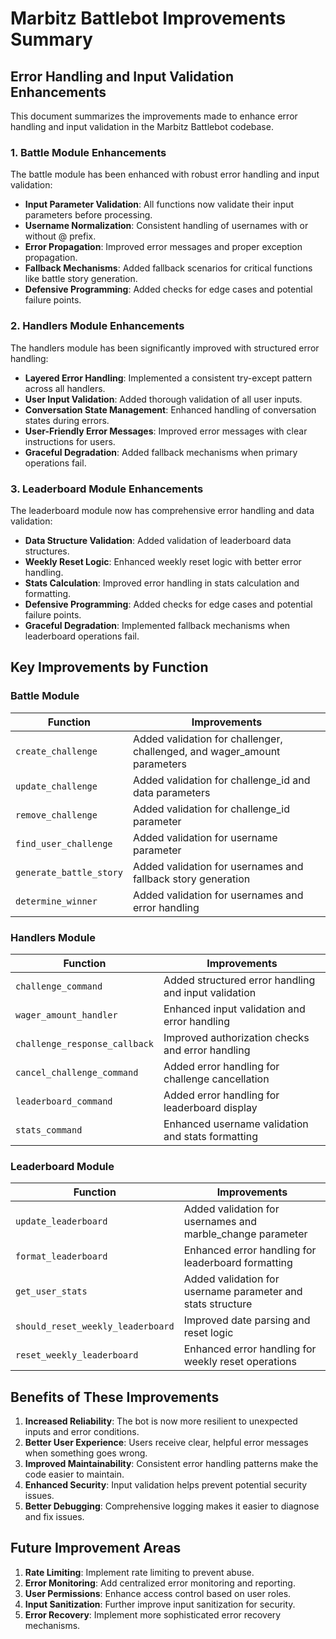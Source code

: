 # Marbitz Battlebot Improvements Summary

## Error Handling and Input Validation Enhancements

This document summarizes the improvements made to enhance error handling and input validation in the Marbitz Battlebot codebase.

### 1. Battle Module Enhancements

The battle module has been enhanced with robust error handling and input validation:

- **Input Parameter Validation**: All functions now validate their input parameters before processing.
- **Username Normalization**: Consistent handling of usernames with or without @ prefix.
- **Error Propagation**: Improved error messages and proper exception propagation.
- **Fallback Mechanisms**: Added fallback scenarios for critical functions like battle story generation.
- **Defensive Programming**: Added checks for edge cases and potential failure points.

### 2. Handlers Module Enhancements

The handlers module has been significantly improved with structured error handling:

- **Layered Error Handling**: Implemented a consistent try-except pattern across all handlers.
- **User Input Validation**: Added thorough validation of all user inputs.
- **Conversation State Management**: Enhanced handling of conversation states during errors.
- **User-Friendly Error Messages**: Improved error messages with clear instructions for users.
- **Graceful Degradation**: Added fallback mechanisms when primary operations fail.

### 3. Leaderboard Module Enhancements

The leaderboard module now has comprehensive error handling and data validation:

- **Data Structure Validation**: Added validation of leaderboard data structures.
- **Weekly Reset Logic**: Enhanced weekly reset logic with better error handling.
- **Stats Calculation**: Improved error handling in stats calculation and formatting.
- **Defensive Programming**: Added checks for edge cases and potential failure points.
- **Graceful Degradation**: Implemented fallback mechanisms when leaderboard operations fail.

## Key Improvements by Function

### Battle Module

| Function | Improvements |
|----------|--------------|
| `create_challenge` | Added validation for challenger, challenged, and wager_amount parameters |
| `update_challenge` | Added validation for challenge_id and data parameters |
| `remove_challenge` | Added validation for challenge_id parameter |
| `find_user_challenge` | Added validation for username parameter |
| `generate_battle_story` | Added validation for usernames and fallback story generation |
| `determine_winner` | Added validation for usernames and error handling |

### Handlers Module

| Function | Improvements |
|----------|--------------|
| `challenge_command` | Added structured error handling and input validation |
| `wager_amount_handler` | Enhanced input validation and error handling |
| `challenge_response_callback` | Improved authorization checks and error handling |
| `cancel_challenge_command` | Added error handling for challenge cancellation |
| `leaderboard_command` | Added error handling for leaderboard display |
| `stats_command` | Enhanced username validation and stats formatting |

### Leaderboard Module

| Function | Improvements |
|----------|--------------|
| `update_leaderboard` | Added validation for usernames and marble_change parameter |
| `format_leaderboard` | Enhanced error handling for leaderboard formatting |
| `get_user_stats` | Added validation for username parameter and stats structure |
| `should_reset_weekly_leaderboard` | Improved date parsing and reset logic |
| `reset_weekly_leaderboard` | Enhanced error handling for weekly reset operations |

## Benefits of These Improvements

1. **Increased Reliability**: The bot is now more resilient to unexpected inputs and error conditions.
2. **Better User Experience**: Users receive clear, helpful error messages when something goes wrong.
3. **Improved Maintainability**: Consistent error handling patterns make the code easier to maintain.
4. **Enhanced Security**: Input validation helps prevent potential security issues.
5. **Better Debugging**: Comprehensive logging makes it easier to diagnose and fix issues.

## Future Improvement Areas

1. **Rate Limiting**: Implement rate limiting to prevent abuse.
2. **Error Monitoring**: Add centralized error monitoring and reporting.
3. **User Permissions**: Enhance access control based on user roles.
4. **Input Sanitization**: Further improve input sanitization for security.
5. **Error Recovery**: Implement more sophisticated error recovery mechanisms.